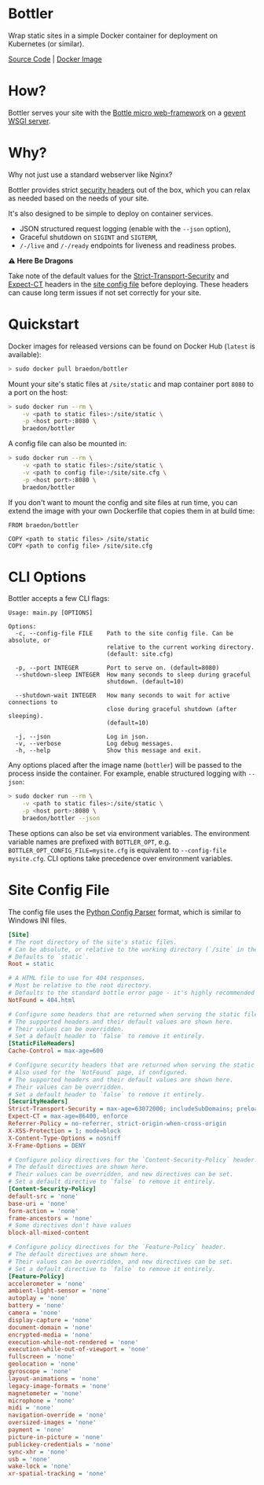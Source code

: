 Bottler
====
Wrap static sites in a simple Docker container for deployment on Kubernetes (or similar).

[Source Code](https://github.com/braedon/bottler) | [Docker Image](https://hub.docker.com/r/braedon/bottler)

# How?

Bottler serves your site with the [Bottle micro web-framework](https://bottlepy.org/) on a [gevent WSGI server](https://www.gevent.org/).

# Why?

Why not just use a standard webserver like Nginx?

Bottler provides strict [security headers](https://securityheaders.com/) out of the box, which you can relax as needed based on the needs of your site.

It's also designed to be simple to deploy on container services.

* JSON structured request logging (enable with the `--json` option),
* Graceful shutdown on `SIGINT` and `SIGTERM`,
* `/-/live` and `/-/ready` endpoints for liveness and readiness probes.

**:warning: Here Be Dragons**

Take note of the default values for the [Strict-Transport-Security](https://developer.mozilla.org/en-US/docs/Web/HTTP/Headers/Strict-Transport-Security) and [Expect-CT](https://developer.mozilla.org/en-US/docs/Web/HTTP/Headers/Expect-CT) headers in the [site config file](#site-config-file) before deploying. These headers can cause long term issues if not set correctly for your site.

# Quickstart

Docker images for released versions can be found on Docker Hub (`latest` is available):
```bash
> sudo docker pull braedon/bottler
```

Mount your site's static files at `/site/static` and map container port `8080` to a port on the host:
```bash
> sudo docker run --rm \
    -v <path to static files>:/site/static \
    -p <host port>:8080 \
    braedon/bottler
```

A config file can also be mounted in:
```bash
> sudo docker run --rm \
    -v <path to static files>:/site/static \
    -v <path to config file>:/site/site.cfg \
    -p <host port>:8080 \
    braedon/bottler
```

If you don't want to mount the config and site files at run time, you can extend the image with your own Dockerfile that copies them in at build time:
```docker
FROM braedon/bottler

COPY <path to static files> /site/static
COPY <path to config file> /site/site.cfg
```

# CLI Options

Bottler accepts a few CLI flags:
```
Usage: main.py [OPTIONS]

Options:
  -c, --config-file FILE    Path to the site config file. Can be absolute, or
                            relative to the current working directory.
                            (default: site.cfg)

  -p, --port INTEGER        Port to serve on. (default=8080)
  --shutdown-sleep INTEGER  How many seconds to sleep during graceful
                            shutdown. (default=10)

  --shutdown-wait INTEGER   How many seconds to wait for active connections to
                            close during graceful shutdown (after sleeping).
                            (default=10)

  -j, --json                Log in json.
  -v, --verbose             Log debug messages.
  -h, --help                Show this message and exit.
```

Any options placed after the image name (`bottler`) will be passed to the process inside the container. For example, enable structured logging with `--json`:
```bash
> sudo docker run --rm \
    -v <path to static files>:/site/static \
    -p <host port>:8080 \
    braedon/bottler --json
```

These options can also be set via environment variables. The environment variable names are prefixed with `BOTTLER_OPT`, e.g. `BOTTLER_OPT_CONFIG_FILE=mysite.cfg` is equivalent to `--config-file mysite.cfg`. CLI options take precedence over environment variables.

# Site Config File

The config file uses the [Python Config Parser](https://docs.python.org/3/library/configparser.html) format, which is similar to Windows INI files.

```ini
[Site]
# The root directory of the site's static files.
# Can be absolute, or relative to the working directory (`/site` in the docker image).
# Defaults to `static`.
Root = static

# A HTML file to use for 404 responses.
# Must be relative to the root directory.
# Defaults to the standard bottle error page - it's highly recommended you override it.
NotFound = 404.html

# Configure some headers that are returned when serving the static files.
# The supported headers and their default values are shown here.
# Their values can be overridden.
# Set a default header to `false` to remove it entirely.
[StaticFileHeaders]
Cache-Control = max-age=600

# Configure security headers that are returned when serving the static files.
# Also used for the `NotFound` page, if configured.
# The supported headers and their default values are shown here.
# Their values can be overridden.
# Set a default header to `false` to remove it entirely.
[SecurityHeaders]
Strict-Transport-Security = max-age=63072000; includeSubDomains; preload
Expect-CT = max-age=86400, enforce
Referrer-Policy = no-referrer, strict-origin-when-cross-origin
X-XSS-Protection = 1; mode=block
X-Content-Type-Options = nosniff
X-Frame-Options = DENY

# Configure policy directives for the `Content-Security-Policy` header.
# The default directives are shown here.
# Their values can be overridden, and new directives can be set.
# Set a default directive to `false` to remove it entirely.
[Content-Security-Policy]
default-src = 'none'
base-uri = 'none'
form-action = 'none'
frame-ancestors = 'none'
# Some directives don't have values
block-all-mixed-content

# Configure policy directives for the `Feature-Policy` header.
# The default directives are shown here.
# Their values can be overridden, and new directives can be set.
# Set a default directive to `false` to remove it entirely.
[Feature-Policy]
accelerometer = 'none'
ambient-light-sensor = 'none'
autoplay = 'none'
battery = 'none'
camera = 'none'
display-capture = 'none'
document-domain = 'none'
encrypted-media = 'none'
execution-while-not-rendered = 'none'
execution-while-out-of-viewport = 'none'
fullscreen = 'none'
geolocation = 'none'
gyroscope = 'none'
layout-animations = 'none'
legacy-image-formats = 'none'
magnetometer = 'none'
microphone = 'none'
midi = 'none'
navigation-override = 'none'
oversized-images = 'none'
payment = 'none'
picture-in-picture = 'none'
publickey-credentials = 'none'
sync-xhr = 'none'
usb = 'none'
wake-lock = 'none'
xr-spatial-tracking = 'none'
```
